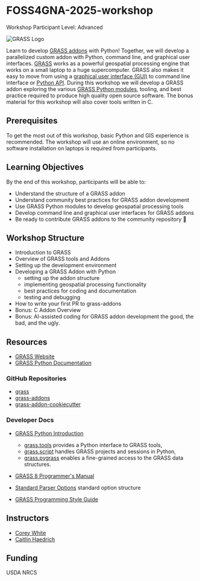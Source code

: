 # FOSS4GNA-2025-workshop

Workshop Participant Level: Advanced

![GRASS Logo](https://grass.osgeo.org/images/logos/grass-gradient-horizontal.svg)

Learn to develop [GRASS addons](https://github.com/OSGeo/grass-addons) with
Python! Together, we will develop a parallelized custom addon with Python,
command line, and graphical user interfaces. [GRASS](https://grass.osgeo.org/)
works as a powerful geospatial processing engine that works on a small laptop to
a huge supercomputer. GRASS also makes it easy to move from using a
[graphical user interface (GUI)](https://grass.osgeo.org/grass85/manuals/helptext.html)
to command line interface or
[Python API](https://grass.osgeo.org/grass85/manuals/python_intro.html).
During this workshop we will develop a GRASS addon exploring the various
[GRASS Python modules](https://grass.osgeo.org/grass-devel/manuals/libpython/index.html),
tooling, and best practice required to produce high quality open source software.
The bonus material for this workshop will also cover tools written in C.

## Prerequisites

To get the most out of this workshop, basic Python and GIS experience is
recommended. The workshop will use an online environment, so no software
installation on laptops is required from participants.

## Learning Objectives

By the end of this workshop, participants will be able to:

- Understand the structure of a GRASS addon
- Understand community best practices for GRASS addon development
- Use GRASS Python modules to develop geospatial processing tools
- Develop command line and graphical user interfaces for GRASS addons
- Be ready to contribute GRASS addons to the community repository :green_heart:

## Workshop Structure

- Introduction to GRASS
- Overview of GRASS tools and Addons
- Setting up the development environment
- Developing a GRASS Addon with Python
  - setting up the addon structure
  - implementing geospatial processing functionality
  - best practices for coding and documentation
  - testing and debugging
- How to write your first PR to grass-addons
- Bonus: C Addon Overview
- Bonus: AI-assisted coding for GRASS addon development the good, the bad, and
the ugly.

## Resources

- [GRASS Website](https://grass.osgeo.org/)
- [GRASS Python Documentation](https://grass.osgeo.org/grass-devel/manuals/libpython/index.html)

### GitHub Repositories

- [grass](https://github.com/OSGeo/grass)
- [grass-addons](https://github.com/OSGeo/grass-addons)
- [grass-addon-cookiecutter](https://github.com/OSGeo/grass-addon-cookiecutter)

### Developer Docs

- [GRASS Python Introduction](https://grass.osgeo.org/grass-devel/manuals/python_intro.html)

  - [grass.tools](https://grass.osgeo.org/grass-devel/manuals/libpython/grass.tools.html)
provides a Python interface to GRASS tools,
  - [grass.script](https://grass.osgeo.org/grass-devel/manuals/libpython/script_intro.html)
handles GRASS projects and sessions in Python,
  - [grass.pygrass](https://grass.osgeo.org/grass-devel/manuals/libpython/pygrass_index.html)
  enables a fine-grained access to the GRASS data structures.
- [GRASS 8 Programmer's Manual](https://grass.osgeo.org/programming8/)
- [Standard Parser Options][parser] standard option structure
- [GRASS Programming Style Guide](https://grass.osgeo.org/grass85/manuals/style_guide.html)

[parser]: https://grass.osgeo.org/grass85/manuals/parser_standard_options.html

## Instructors

- [Corey White](https://github.com/cwhite911)
- [Caitlin Haedrich](https://github.com/chaedri)

## Funding

USDA NRCS
